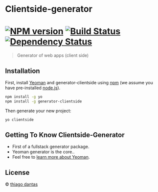# Clientside-generator

# [![NPM version][npm-image]][npm-url] [![Build Status][travis-image]][travis-url] [![Dependency Status][daviddm-image]][daviddm-url]
> Generator of web apps (client side)

## Installation

First, install [Yeoman](http://yeoman.io) and generator-clientside using [npm](https://www.npmjs.com/) (we assume you have pre-installed [node.js](https://nodejs.org/)).

```bash
npm install -g yo
npm install -g generator-clientside
```

Then generate your new project:

```bash
yo clientside
```

## Getting To Know Clientside-Generator

 * First of a fullstack generator package.
 * Yeoman generator is the core..
 * Feel free to [learn more about Yeoman](http://yeoman.io/).

## License

 © [thiago dantas](thiagodantas.com)


[npm-image]: https://badge.fury.io/js/generator-clientside.svg
[npm-url]: https://npmjs.org/package/generator-clientside
[travis-image]: https://travis-ci.org/thiagorowof/generator-clientside.svg?branch=master
[travis-url]: https://travis-ci.org/thiagorowof/generator-clientside
[daviddm-image]: https://david-dm.org/thiagorowof/generator-clientside.svg?theme=shields.io
[daviddm-url]: https://david-dm.org/thiagorowof/generator-clientside
